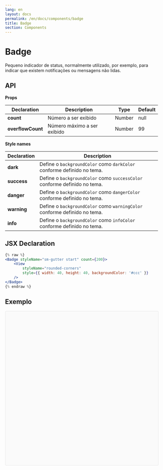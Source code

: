 ```yaml
---
lang: en
layout: docs
permalink: /en/docs/components/badge
title: Badge
section: Components
---
```


# Badge

Pequeno indicador de status, normalmente utilizado, por exemplo, para indicar que existem notificações ou mensagens não lidas.

## API

**Props**

| Declaration  | Description  | Type  | Default  |
|--------------|--------------|-------|----------|
| **count** | Número a ser exibido | Number | null |
| **overflowCount** | Número máximo a ser exibido | Number | 99 |

**Style names**

| Declaration  | Description  |
|--------------|--------------|
| **dark** | Define o `backgroundColor` como `darkColor` conforme definido no tema. |
| **success** | Define o `backgroundColor` como `successColor` conforme definido no tema. |
| **danger** | Define o `backgroundColor` como `dangerColor` conforme definido no tema. |
| **warning** | Define o `backgroundColor` como `warningColor` conforme definido no tema. |
| **info** | Define o `backgroundColor` como `infoColor` conforme definido no tema. |

## JSX Declaration

``` jsx
{% raw %}
<Badge styleName="sm-gutter start" count={200}>
    <View
        styleName="rounded-corners"
        style={{ width: 40, height: 40, backgroundColor: '#ccc' }}
    />
</Badge>
{% endraw %}
```

## Exemplo

<div data-snack-id="HyNkAQfgX" data-snack-platform="ios" data-snack-preview="true" data-snack-theme="light" style="overflow:hidden;background:#fafafa;border:1px solid rgba(0,0,0,.08);border-radius:4px;height:505px;width:100%"></div>